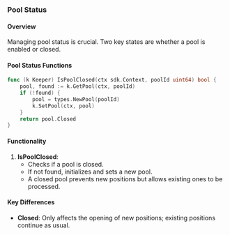 <!--
order: 6
-->

### Pool Status

#### Overview

Managing pool status is crucial. Two key states are whether a pool is enabled or closed.

#### Pool Status Functions

```go
func (k Keeper) IsPoolClosed(ctx sdk.Context, poolId uint64) bool {
    pool, found := k.GetPool(ctx, poolId)
    if (!found) {
        pool = types.NewPool(poolId)
        k.SetPool(ctx, pool)
    }
    return pool.Closed
}
```

#### Functionality

1. **IsPoolClosed**:
   - Checks if a pool is closed.
   - If not found, initializes and sets a new pool.
   - A closed pool prevents new positions but allows existing ones to be processed.

#### Key Differences

- **Closed**: Only affects the opening of new positions; existing positions continue as usual.
